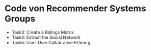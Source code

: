 # Code von Recommender Systems Groups

- Task3: Create a Ratings Matrix
- Task4: Extract the Social Network
- Task5: User-User Collabrative Filtering
